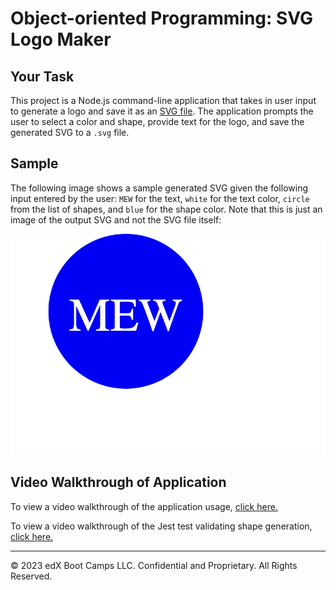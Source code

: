 # Object-oriented Programming: SVG Logo Maker

## Your Task

This project is a Node.js command-line application that takes in user input to generate a logo and save it as an [SVG file](https://en.wikipedia.org/wiki/Scalable_Vector_Graphics). The application prompts the user to select a color and shape, provide text for the logo, and save the generated SVG to a `.svg` file.

## Sample

The following image shows a sample generated SVG given the following input entered by the user: `MEW` for the text, `white` for the text color, `circle` from the list of shapes, and `blue` for the shape color. Note that this is just an image of the output SVG and not the SVG file itself:

![Image showing a sample white and blue MEW circle logo generated using this application.](/examples/my_logo.png)

## Video Walkthrough of Application

To view a video walkthrough of the application usage, [click here.](https://watch.screencastify.com/v/YmJ461GDghWuDEmiWOlx)

To view a video walkthrough of the Jest test validating shape generation, [click here.](https://watch.screencastify.com/v/ikQT7QAKmbEQLr6nTnwf)

---
© 2023 edX Boot Camps LLC. Confidential and Proprietary. All Rights Reserved.
